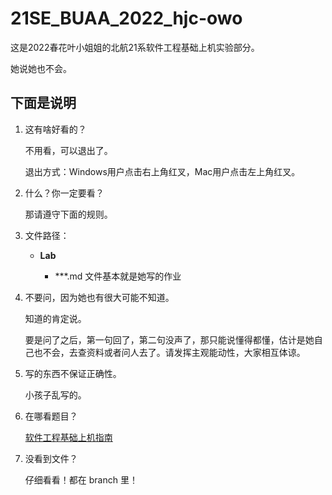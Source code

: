 # 21SE_BUAA_2022_hjc-owo

这是2022春花叶小姐姐的北航21系软件工程基础上机实验部分。

她说她也不会。



## 下面是说明

1. 这有啥好看的？

   不用看，可以退出了。

   退出方式：Windows用户点击右上角红叉，Mac用户点击左上角红叉。

2. 什么？你一定要看？

   那请遵守下面的规则。

3. 文件路径：

   - **Lab**

     - ***.md 文件基本就是她写的作业

4. 不要问，因为她也有很大可能不知道。

   知道的肯定说。

   要是问了之后，第一句回了，第二句没声了，那只能说懂得都懂，估计是她自己也不会，去查资料或者问人去了。请发挥主观能动性，大家相互体谅。

5. 写的东西不保证正确性。

   小孩子乱写的。

6. 在哪看题目？

   [软件工程基础上机指南](https://super-buaa-2021.github.io/SE-Labs/)

7. 没看到文件？

   仔细看看！都在 branch 里！